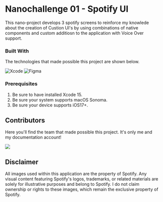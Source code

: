 # Nanochallenge 01 - Spotify UI

This nano-project develops 3 spotify screens to reinforce my knowlede about the creation of Custion UI's by using combinations of native components and custom additiosn to the application with Voice Over support. 

### Built With
The technologies that made possible this project are shown below.

![Xcode](https://img.shields.io/badge/Xcode-007ACC?style=for-the-badge&logo=Xcode&logoColor=white)
![Figma](https://img.shields.io/badge/figma-%23F24E1E.svg?style=for-the-badge&logo=figma&logoColor=white)

<!-- GETTING STARTED -->

### Prerequisites

1. Be sure to have installed Xcode 15.
2. Be sure your system supports macOS Sonoma.
3. Be sure your device supports iOS17+.

<!-- CONTRIBUTING -->
## Contributors

Here you'll find the team that made possible this project. It's only me and my documentation account!

<a target="_blank" href="https://github.com/axel3246/Smart-TrafficAgent-TEC/graphs/contributors">
  <img src="https://stg.contrib.rocks/image?repo=axel3246/Smart-TrafficAgent-TEC" />
</a>

<!-- LICENSE -->
## Disclaimer

All images used within this application are the property of Spotify. Any visual content featuring Spotify's logos, trademarks, or related materials are solely for illustrative purposes and belong to Spotify. 
I do not claim ownership or rights to these images, which remain the exclusive property of Spotify.
